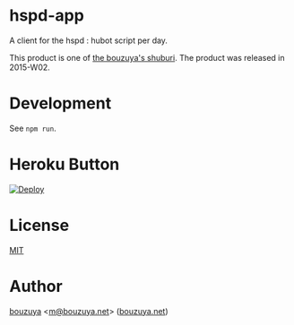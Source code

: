 # hspd-app

A client for the hspd : hubot script per day.

This product is one of [the bouzuya's shuburi][shuburi]. The product was released in 2015-W02.

# Development

See `npm run`.

# Heroku Button

[![Deploy](https://www.herokucdn.com/deploy/button.png)](https://heroku.com/deploy)

# License

[MIT](LICENSE)

# Author

[bouzuya][] &lt;[m@bouzuya.net][email]&gt; ([bouzuya.net][url])

[shuburi]: http://shuburi.org/
[bouzuya]: https://github.com/bouzuya/
[email]: mailto:m@bouzuya.net
[url]: http://bouzuya.net

